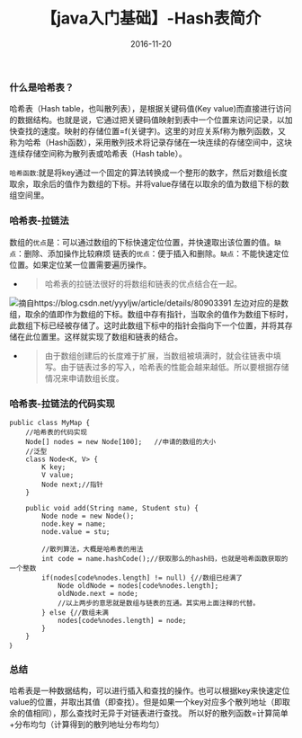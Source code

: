 ﻿---
layout: post
title: 【java入门基础】-Hash表简介
date: 2016-11-20 
tags: java入门基础  
---

### 什么是哈希表？
哈希表（Hash table，也叫散列表），是根据关键码值(Key value)而直接进行访问的数据结构。也就是说，它通过把关键码值映射到表中一个位置来访问记录，以加快查找的速度。映射的存储位置=f(关键字)。这里的对应关系f称为散列函数，又称为哈希（Hash函数），采用散列技术将记录存储在一块连续的存储空间中，这块连续存储空间称为散列表或哈希表（Hash table）。

`哈希函数`:就是将key通过一个固定的算法转换成一个整形的数字，然后对数组长度取余，取余后的值作为数组的下标。并将value存储在以取余的值为数组下标的数组空间里。
###  哈希表-拉链法  
数组的`优点`是：可以通过数组的下标快速定位位置，并快速取出该位置的值。`缺点`：删除、添加操作比较麻烦
链表的`优点`：便于插入和删除。`缺点`：不能快速定位位置。如果定位某一位置需要遍历操作。
- >哈希表的拉链法很好的将数组和链表的优点结合在一起。

![摘自https://blog.csdn.net/yyyljw/article/details/80903391](https://img-blog.csdnimg.cn/20190725155951327.png?x-oss-process=image/watermark,type_ZmFuZ3poZW5naGVpdGk,shadow_10,text_aHR0cHM6Ly9ibG9nLmNzZG4ubmV0L2h1MjUzNTM1NzU4NQ==,size_16,color_FFFFFF,t_70)
左边对应的是数组，取余的值即作为数组的下标。数组中存有指针，当取余的值作为数组下标时，此数组下标已经被存储了。这时此数组下标中的指针会指向下一个位置，并将其存储在此位置里。这样就实现了数组和链表的结合。
- > 由于数组创建后的长度难于扩展，当数组被填满时，就会往链表中填写。由于链表过多的写入，哈希表的性能会越来越低。所以要根据存储情况来申请数组长度。

###  哈希表-拉链法的代码实现 

```
public class MyMap {
	//哈希表的代码实现
	Node[] nodes = new Node[100];	//申请的数组的大小
	//泛型
	class Node<K, V> {
		K key;
		V value;
		Node next;//指针
	}
	
	public void add(String name, Student stu) {
		Node node = new Node();
		node.key = name;
		node.value = stu;
		
		//散列算法，大概是哈希表的用法
		int code = name.hashCode();//获取那么的hash码，也就是哈希函数获取的一个整数
		if(nodes[code%nodes.length] != null) {//数组已经满了
			Node oldNode = nodes[code%nodes.length];
			oldNode.next = node;
			//以上两步的意思就是数组与链表的互通。其实用上面注释的代替。
		} else {//数组未满
			nodes[code%nodes.length] = node;
		}		
	}
｝
```
### 总结
哈希表是一种数据结构，可以进行插入和查找的操作。也可以根据key来快速定位value的位置，并取出其值（即查找）。但是如果一个key对应多个散列地址（即取余的值相同），那么查找时无异于对链表进行查找。
所以好的散列函数=计算简单+分布均匀（计算得到的散列地址分布均匀）


